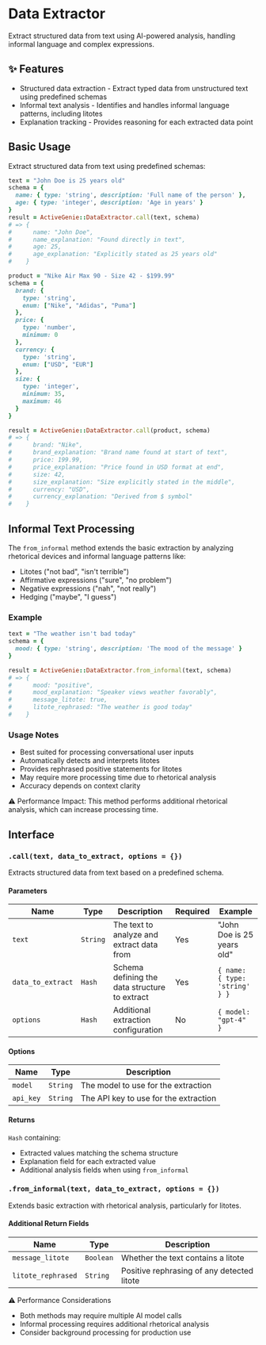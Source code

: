 # Data Extractor
Extract structured data from text using AI-powered analysis, handling informal language and complex expressions.

## ✨ Features
- Structured data extraction - Extract typed data from unstructured text using predefined schemas
- Informal text analysis - Identifies and handles informal language patterns, including litotes
- Explanation tracking - Provides reasoning for each extracted data point

## Basic Usage

Extract structured data from text using predefined schemas:

```ruby
text = "John Doe is 25 years old"
schema = {
  name: { type: 'string', description: 'Full name of the person' },
  age: { type: 'integer', description: 'Age in years' }
}
result = ActiveGenie::DataExtractor.call(text, schema)
# => { 
#      name: "John Doe", 
#      name_explanation: "Found directly in text",
#      age: 25, 
#      age_explanation: "Explicitly stated as 25 years old" 
#    }

product = "Nike Air Max 90 - Size 42 - $199.99"
schema = {
  brand: { 
    type: 'string',
    enum: ["Nike", "Adidas", "Puma"]
  },
  price: { 
    type: 'number',
    minimum: 0
  },
  currency: { 
    type: 'string',
    enum: ["USD", "EUR"]
  },
  size: {
    type: 'integer',
    minimum: 35,
    maximum: 46
  }
}

result = ActiveGenie::DataExtractor.call(product, schema)
# => { 
#      brand: "Nike", 
#      brand_explanation: "Brand name found at start of text",
#      price: 199.99,
#      price_explanation: "Price found in USD format at end",
#      size: 42,
#      size_explanation: "Size explicitly stated in the middle",
#      currency: "USD",
#      currency_explanation: "Derived from $ symbol"
#    }
```

## Informal Text Processing

The `from_informal` method extends the basic extraction by analyzing rhetorical devices and informal language patterns like:

- Litotes ("not bad", "isn't terrible")
- Affirmative expressions ("sure", "no problem")
- Negative expressions ("nah", "not really")
- Hedging ("maybe", "I guess")

### Example

```ruby
text = "The weather isn't bad today"
schema = { 
  mood: { type: 'string', description: 'The mood of the message' } 
}

result = ActiveGenie::DataExtractor.from_informal(text, schema)
# => { 
#      mood: "positive",
#      mood_explanation: "Speaker views weather favorably",
#      message_litote: true,
#      litote_rephrased: "The weather is good today"
#    }
```

### Usage Notes
- Best suited for processing conversational user inputs
- Automatically detects and interprets litotes
- Provides rephrased positive statements for litotes
- May require more processing time due to rhetorical analysis
- Accuracy depends on context clarity

⚠️ Performance Impact: This method performs additional rhetorical analysis, which can increase processing time.

## Interface

### `.call(text, data_to_extract, options = {})`
Extracts structured data from text based on a predefined schema.

#### Parameters
| Name | Type | Description | Required | Example |
| --- | --- | --- | --- | --- |
| `text` | `String` | The text to analyze and extract data from | Yes | "John Doe is 25 years old" |
| `data_to_extract` | `Hash` | Schema defining the data structure to extract | Yes | `{ name: { type: 'string' } }` |
| `options` | `Hash` | Additional extraction configuration | No | `{ model: "gpt-4" }` |

#### Options
| Name | Type | Description |
| --- | --- | --- |
| `model` | `String` | The model to use for the extraction |
| `api_key` | `String` | The API key to use for the extraction |

#### Returns
`Hash` containing:
- Extracted values matching the schema structure
- Explanation field for each extracted value
- Additional analysis fields when using `from_informal`

### `.from_informal(text, data_to_extract, options = {})`
Extends basic extraction with rhetorical analysis, particularly for litotes.

#### Additional Return Fields
| Name | Type | Description |
| --- | --- | --- |
| `message_litote` | `Boolean` | Whether the text contains a litote |
| `litote_rephrased` | `String` | Positive rephrasing of any detected litote |

⚠️ Performance Considerations
- Both methods may require multiple AI model calls
- Informal processing requires additional rhetorical analysis
- Consider background processing for production use
